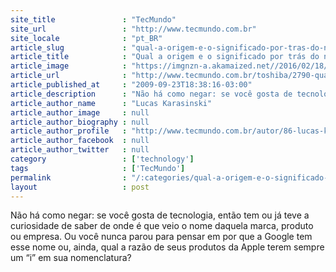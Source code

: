```yaml
---
site_title               : "TecMundo"
site_url                 : "http://www.tecmundo.com.br"
site_locale              : "pt_BR"
article_slug             : "qual-a-origem-e-o-significado-por-tras-do-nome-das-principais-empresas-de-tecnologia-do-mercado"
article_title            : "Qual a origem e o significado por trás do nome das principais empresas de tecnologia do mercado?"
article_image            : "https://imgnzn-a.akamaized.net//2016/02/18/18164037805049-t1200x480.jpg"
article_url              : "http://www.tecmundo.com.br/toshiba/2790-qual-a-origem-e-o-significado-por-tras-do-nome-das-principais-empresas-de-tecnologia-do-mercado-.htm"
article_published_at     : "2009-09-23T18:38:16-03:00"
article_description      : "Não há como negar: se você gosta de tecnologia, então tem ou já teve a curiosidade de saber de onde é que veio o nome daquela marca, produto ou empresa. Ou você nunca parou para pensar em por que a Google tem esse nome ou, ainda, qual a razão de seus produtos da Apple terem sempre um “i” em sua nomenclatura?"
article_author_name      : "Lucas Karasinski"
article_author_image     : null
article_author_biography : null
article_author_profile   : "http://www.tecmundo.com.br/autor/86-lucas-karasinski/"
article_author_facebook  : null
article_author_twitter   : null
category                 : ['technology']
tags                     : ['TecMundo']
permalink                : "/:categories/qual-a-origem-e-o-significado-por-tras-do-nome-das-principais-empresas-de-tecnologia-do-mercado/"
layout                   : post
---
```


Não há como negar: se você gosta de tecnologia, então tem ou já teve a curiosidade de saber de onde é que veio o nome daquela marca, produto ou empresa. Ou você nunca parou para pensar em por que a Google tem esse nome ou, ainda, qual a razão de seus produtos da Apple terem sempre um “i” em sua nomenclatura?
